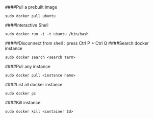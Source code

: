 ####Pull a prebuilt image
```
sudo docker pull ubuntu
```
####Interactive Shell
```
sudo docker run -i -t ubuntu /bin/bash
```
#####Disconnect from shell : press Ctrl P + Ctrl Q
####Search docker instance
```
sudo docker search <search term>
```
####Pull any instance 
```
sudo docker pull <instance name>
```
####List all docker instance
```
sudo docker ps
```
####Kill instance
```
sudo docker kill <container Id>
```
